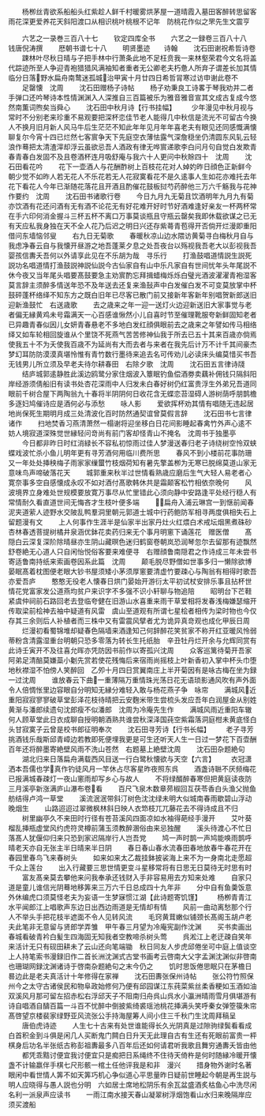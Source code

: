 <!-- { "loadSidebar": true } -->
　　杨栁丝青欲系船船头红紫趁人鲜千村暖雾烘茅屋一道晴霞入墓田客醉转思留客雨花深更爱养花天斜阳渡口从相识桃叶桃根不记年　防桃花作似之罘先生文震亨












　　六艺之一录巻三百八十七
　　钦定四库全书
　　六艺之一録卷三百八十八　　钱唐倪涛撰
　　厯朝书谱七十八
　　明贤墨迹　　诗翰
　　沈石田谢祝希哲诗卷
　　踈林叶尽秋日晴与子把手林中行萧条此地不足枉贲我一来林壑荣君今文名将盖代踪迹所至人争迎青袍猎猎风满袖知者重者无公卿老夫朽惫人所弃子谓差长加其情临分日落野水扁舟南鹜迷孤城治甲寅十月廿四日希哲冐寒过访申谢此卷不
　　足罄懐　沈周
　　沈石田赠杨子诗帖
　　杨子劝秉良工诗畧于琴我劝并二者手弹口还吟琴诗本性情渊渊入人深推自三百篇被乐为雅音雅音宣其文成古复成今悠然南薫词煦矣当舜心
　　沈石田中秋月诗【行书挂幅】
　　少年漫见中秋月视与常时不分别老来珍重不易观要把深杯恋佳节老人能得几中秋信是流光不可留古今换人不换月旧月新人风马牛后生茫茫不知此年年见月年年喜老夫有眼见还同感慨满懐聊复尔今宵十四已烂然七客賔争天下先庭空衣薄怯露气深詹穏坐仍清圆东风轧云轻浪作蓦把太清渣滓却浮云虽欲忌吾人酒政有律无哗賔递歌李白问月句自觉白发欺青春青春白发固不及且卷酒杯连月吸舒庵与我六十人更问中秋賖四十　沈周
　　沈石田看花吟
　　花下一壶酒人与花酬酢树上百枝花花对人婥妁昨日顔色正新鲜今朝少觉不如昨人若无花人不乐花若无人花寂寞看花不是久逺事人生如花亦难托去年花下看花人今年已渐随花落花且开酒且酌催花鼓板挝芍药醉他三万六千觞我与花神作要约　沈周
　　沈石田书诸歌行卷
　　今日九月九无菊且饮酒明年九月九有菊亦饮酒有花还问酒有无有酒不论花无有好花难开好时节好酒难逢好亲友一杯两杯常在手六印何消金握斗三杯五杯不离口万事莫谈瓶且守瓶云罄矣我即休载欲谋之已无有天应私我身独在天不全人花乃后迟之明日兴还存紫蕚青苞得开否倘开烂漫即重阳借问东墙恼邻叟
　　右九日无菊歌
　　春暖秋凉山边水隈访黄菊寻白梅秋月自与我虑净春云自与我懐开昼游之地吾蓬莱夕息之处吾夜台以殇视我吾老大以彭视我吾婴孩信夀夭吾何以外请享此见在不乐胡为哉　寻乐行
　　打渔鼓唱道情説生説死説功名唱道情打渔鼓説神説仙説今古仙家自有山中乐凡家自有世间忧年头年尾説不休今夜又当年尾头唱要髙鼓要急主劝賔酌忘拜揖蜡梅烁烁白璧光酒波濯濯青袍湿客莫言辞主须醉多情送年恐不及年送去还复来渔鼔声中白发催白发不可变莫放掌中杯鼓砰蓬杯络绎不知东方之既白旧年已尽客已散门前又接新年客新年别唱贺新郎送旧迎新渔鼓忙　右送歳歌
　　去之歳来之年一迎一送灯火边迎新送旧大家事觉与老者偏无縁黄鸡未号霜满天一心百感谁愀然小儿自喜时节至催理靴服夸新鲜固知老者已异趣青春似因儿女妍青春悬老不多地白发红顔俱眼前去之歳来之年譬如传马相络绎又如车轮相回旋谁从个里饶不死燕气苦苦修神仙我于所去已五十其来百歳亦倘焉使我五十不为夭使我百歳不为延尚有大而去者与来者在我先后计万不计千其间豪杰梦幻耳防防漠漠真堪怜惟有青竹数行墨待来追去名可传劝儿必读床头编莫惜买书吾无钱男儿所立须及早老夫待尔耕春田　右除夕歌　沈周
　　沈石田五言律诗牋
　　结庐城郭逺静胜此溪边鸥鹭分家住烟波入簟眠钓鱼偿酒劵卖藕补佣钱只隔斜阳岸经游须倩船旧有读书处杏花深雨中人归发未白春好树仍红富贵浮生外弟兄吾道同眼前千树合屋下两陶翁九十春将半阴阴何日收花含无蝶恋苔湿碍人游树荫呼朋鹊檐多逐妇鸠催诗应是酒何必与添愁
　　咏人影
　　爱欲挥杯劝其情有唱随无违起居地尚保死生期明月成三处清波化百时防然通契谊曾莫假言辞
　　沈石田书七言律诸作
　　扫地焚香习燕清萧然一榻谢将迎坐移白日花间影睡起春禽竹外声心逺不妨人境寂道深殊觉世縁轻问竒尚有前门客却怪青山不掩名　沈周书于独墨亭
　　今日都非昨日时红消緑长不容私初惊雨过佳人梦漫送春归老子诗绕树空怜双蛱蝶戏波忙杀小鱼儿明年更有寻芳酒何用临川费所思
　　春风不到小楼前花事防珊又一年处处挿秧梅子雨家家缫蠒竹枝烟荷知有暑先擎盖栁为无寒已脱绵莫道山家无意味鸟声啼破落花天
　　城郭重来秋半过世情看熟歳应磨后生气大轻人易老者心寛奈事多空自感懐成永叹不如对酒付髙歌韩休共是霜颠客松竹相依奈晚何
　　风波境界立身难处世规模要放寛万事尽从忙里错此心须向静中安路逢平处经行穏人有常情耐久看直道世间无悔吝才生枝叶便多端
　　扁舟入浦云琳宫一到惬前闻春泥夹道萦人迹野水交陂乱鸭羣洞里朝元郭道士城中行药鲍防军相寻两度俱相失石上留题漫有文
　　上人何事作生涯半是仙家半出家丹灶火红煨白术戒坛烟黑煮硃砂杏林春透菩提树橘井泉涵优鉢花卖药归来无个事月明窻下诵莲花　赠医僧
　　髙隠白云深复深阶除晴昼亦生阴山藏暝色迷归鹤窗卷朝岚恐润琴忽尔去留那有迹飘然舒卷絶无心道人只自闲怡悦俗客要来难便寻　右赠顔鲁南隠君之作诗成三年未尝书寄适鲁南持纸来索画卷因系此篇　沈周
　　颠毛脱尽野僧如世事多归一懒除欲博晏眠髙着枕图便老眼大钞书屋须矮小茅须厚窻要清虚竹要疎心与陶翁有相得时歌吾亦爱吾庐
　　憨憨无役老人懐春日烘门晏始开游衍太平初试杖安排乐事且拈杯世情花党富家发公道燕均贫户来识字不多强不识小轩聊与物追陪
　　昭明台下芒鞋紧虞仲祠前石路回老去登临夸健在旧游山水喜重来雨干草爱相将发春浅梅嫌瑟缩开传取梁前桧神去袖中疑道有风雷　虞山至道观有所谓七星桧者相传为梁时物也今仅存其三余则后人补植者而三株中又有雷震风擘者尤为诡异真竒观也成化甲辰日周
　　烂漫初看蜀锦堆却疑春色隔墙来酒逢知己何辞醉花笑贫家不称开红亚暖风怜弱蒂粉含清露湿重台明朝只恐多零落为转长生托纸胎　辛丑牡丹烂开余与允辉同赏有此诗壬寅开不及往喜允晖亦凭防因书前作以寄孤兴沈周
　　众客巡篱待菊开吾家阿弟足清醅莫嫌蘂小劖先赏若使花残悔后来宿雨尚摇枝上叶新香初入掌中杯头巾堕地秋襟湿不怕傍人笑醉回　乙夘十月四日赏翼南庄上半开菊因有是咏古梅在坐为録一过沈周
　　谁放春云下曲一重薄隔万重情珠光荡日花无语琐影通风吹有声外面令人倍惆怅里边容眼自分明知无縁分难轻入敢与杨花燕子争　咏帘
　　满城风近重阳寂寂寥寥破草堂彭泽花枝待晴把云安麴米带生尝梳头发应吾年白润屋金从别姓黄渐与潘郎续遗句沈郎瘦不似潘郎　沈周为冷庵先生作
　　满城风雨近重阳车辙何人顾草堂此日衣成聊自授明朝酒熟共谁尝秋深泽国莼空紫霜落洞庭柑未黄底怪白头甘寂寞子云曾是校书郎征明奉次
　　沈石田寻芳诗【行书长幅】
　　老子寻芳挑酒钱乐哉斯邱青嶂边若教即死便埋我更是可生还听天人生一日过一梦花下百壶酬百年还将醉墨寄絶壁风雨不洗山苍然　右题墓上絶壁沈周
　　沈石田杂题絶句
　　湖北归来日落扁舟满载西风目送一行白鹭秋懐欲与天空【六言】
　　衣冠潇洒本吾儒也学真作钓徒风月一竿休占尽客星昨夜照东呉
　　酒盏诗聮不厌频梅花已报满城春疎灯一夜山窻雨却写乡心与故人
　　不将绿醑醉春寒但把黄庭读夜防三月溪亭新涨满庐山瀑布卷看
　　百尺飞泉木数章茒椒回互茯苓香白头渔父抛鱼舫结得卢鸿一草堂
　　溪流泯泯带斜汀树色沈沈绿未明大似城南春雨歇碧山浮动晚烟生
　　山路迢迢过翠微枫林斜日映人衣笻枝兀兀藤花去不得诗成且不归
　　树里幽亭久不来田时行径有苍苔溪风四面凉如水袖得葩经手漫开
　　艾叶葵榴乱挿瓶虚堂风约虎符灵樽前蒲玉须教醉溷俗由来忌独醒
　　溪头待渡心不忙日落髙人犹偃仰归来只恐到家迟隔岸行人岂吾党
　　鸠一声时鹊一声鸠能唤雨鹊呼晴老天亦自无张主半日晴来半日阴
　　春日春山春水流春田春地放春牛春花开在春园里春鸟飞来春树头
　　如来如来太乙裁挂鉢披裟海上来不为一身南北走愿超千众上莲台
　　出入行藏要三思世情更变斗星移常将有日思无日莫待无时思有时
　　富友髙亲莫去攀他来问我奉承还钱财入手非容易用去方知来处难
　　自家只道是童儿谁信光阴蓦地移筭来三万六千日总成四十九年非
　　分中自有鱼羮饭意外休编虎口须莫怪老夫为妄语一生梦寐惯江湖【此诗题寄饥馑】
　　杨栁青青江水平闻郎江上唱歌声东边日出西边雨道是无情却有情
　　风前一曲动离愁那个行人不举头手把花枝半遮面不令人见转风流
　　毛窍黄茸嫩似铺颈长髙阁玉胡卢老夫此笔非无意留与贤郎学弄雏　甲午春三月望为冷庵宪副作沈渊
　　买书卖画出春城看破青衿白髪生四海固无知我者空教啼杀树头莺
　　呉淞江上老迂疎自笑年来活计无只有砚田耕未了云山还向笔端锄　秋日同友人步虎邱倦坐可中庭上值谈空上人持笔索书漫録旧作二首长洲沈渊式古堂书画考云啓南大父字孟渊沈渊似非啓南也珊瑚网録沈渊诸诗于啓南杂题絶句之末今仍之
　　饥时思饭倦思眠只在茅檐日晷边此是老夫真活计十年修得在家禅
　　沈石田夀张保州诗帖
　　张公符竹照保州今之太守古诸侯民和物阜政始修何乃便有邱园谋江东莼菜紫丝柔香粳如玉酒如油双溪风月那可留左招赤松右浮邱天子不阻南归舟呉山呉水小瀛洲晴雨雪月俱堪游有诗自唱酒自醻百篇一斗百不忧醉中倒披紫绮裘瑶池桃花挿满头笑呼秦女弹箜篌朱帘髙啓望京楼裴家绿野亚风流张公手持海屋筹人间小住三千秋门生沈周拜稿呈
　　唐伯虎诗迹
　　人生七十古来有处世谁能得长久光阴真是过隙驹绿鬓看看成白首积金到斗俱是闲几人买断鬼门闗白日升天无此理自古有生还有死眼前富贵一枰棋身后功名半张纸古称彭祖夀最多八百年后还如何请君听我歌且舞穷通夀夭皆由他
　　都凭乖黠讨便宜我讨便宜只是痴把日系绳终不住待天倚杵是何时随縁冷暖开懐盏不计输嬴伴手棋七尺形骸一棺土任他评我是和非　漫兴
　　措身物外谢时名著眼闲中看世情人筭不如天筭巧机心争似道心平思量昨日疑前世睡起今朝是再生説与明人应晓得与愚人説也分明　六如居士席地松阴乐有余瓦盆盛酒炙枯鱼心中洗尽闲名利一派泉声应读书
　　一雨江南水接天春山凝翠树浮烟饱看山水归来晚隔岸应须买渡船
